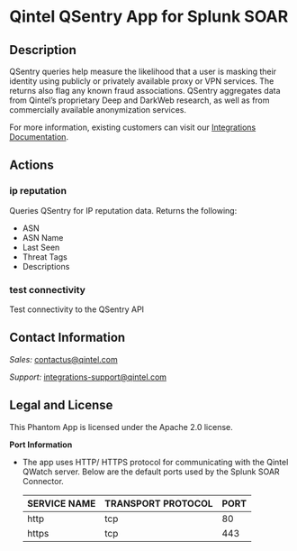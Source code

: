 [comment]: # " File: readme.md"
[comment]: # ""
[comment]: # "  Copyright (c) 2022 Qintel, LLC"
[comment]: # ""
[comment]: # "  Licensed under the Apache License, Version 2.0 (the \"License\");"
[comment]: # "  you may not use this file except in compliance with the License."
[comment]: # "  You may obtain a copy of the License at"
[comment]: # ""
[comment]: # "      http://www.apache.org/licenses/LICENSE-2.0"
[comment]: # ""
[comment]: # "  Unless required by applicable law or agreed to in writing, software distributed under"
[comment]: # "  the License is distributed on an \"AS IS\" BASIS, WITHOUT WARRANTIES OR CONDITIONS OF ANY KIND,"
[comment]: # "  either express or implied. See the License for the specific language governing permissions"
[comment]: # "  and limitations under the License."
[comment]: # ""
# Qintel QSentry App for Splunk SOAR

## Description

QSentry queries help measure the likelihood that a user is masking their identity using publicly or privately available
proxy or VPN services. The returns also flag any known fraud associations. QSentry aggregates data from Qintel’s
proprietary Deep and DarkWeb research, as well as from commercially available anonymization services.

For more information, existing customers can visit our
[Integrations Documentation](https://docs.qintel.com/integrations/overview).

## Actions

### ip reputation

Queries QSentry for IP reputation data. Returns the following:

- ASN
- ASN Name
- Last Seen
- Threat Tags
- Descriptions

### test connectivity

Test connectivity to the QSentry API

## Contact Information

_Sales:_ contactus@qintel.com

_Support:_ integrations-support@qintel.com

## Legal and License

This Phantom App is licensed under the Apache 2.0 license.

**Port Information**
*  The app uses HTTP/ HTTPS protocol for communicating with the Qintel QWatch server. Below are the default ports used by the Splunk SOAR Connector.

    SERVICE NAME | TRANSPORT PROTOCOL | PORT
    ------------ | ------------------ | ----
    http | tcp | 80
    https | tcp | 443